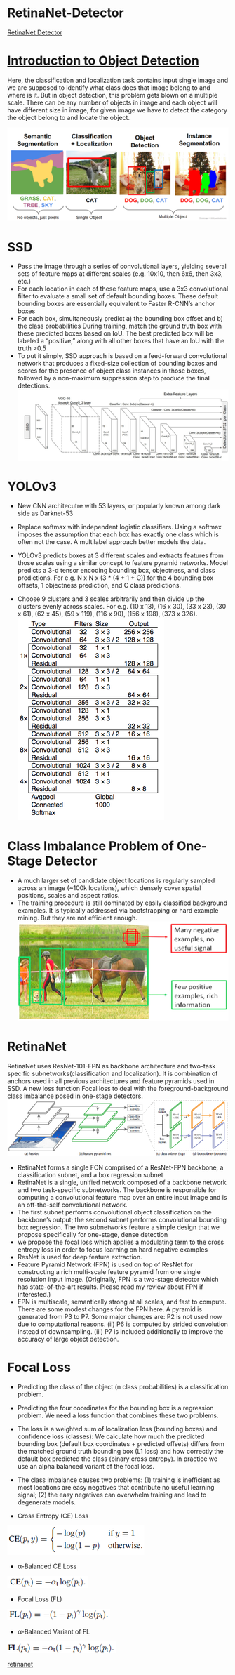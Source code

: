 # RetinaNet-Detector
[RetinaNet Detector](https://towardsdatascience.com/review-retinanet-focal-loss-object-detection-38fba6afabe4)

# [Introduction to Object Detection](https://dudeperf3ct.github.io/object/detection/2019/01/07/Mystery-of-Object-Detection/#classification-loss)
Here, the classification and localization task contains input single image and we are supposed to identify what class does that image belong to and where is it. But in object detection, this problem gets blown on a multiple scale. There can be any number of objects in image and each object will have different size in image, for given image we have to detect the category the object belong to and locate the object.

![GitHub Logo](/images/puppy.png)

# SSD

- Pass the image through a series of convolutional layers, yielding several sets of feature maps at different scales (e.g. 10x10, then 6x6, then 3x3, etc.)
- For each location in each of these feature maps, use a 3x3 convolutional filter to evaluate a small set of default bounding boxes. These default bounding boxes are essentially equivalent to Faster R-CNN’s anchor boxes
- For each box, simultaneously predict a) the bounding box offset and b) the class probabilities
During training, match the ground truth box with these predicted boxes based on IoU. The best predicted box will be labeled a “positive,” along with all other boxes that have an IoU with the truth >0.5
- To put it simply, SSD approach is based on a feed-forward convolutional network that produces a fixed-size collection of bounding boxes and scores for the presence of object class instances in those boxes, followed by a non-maximum suppression step to produce the final detections.
![GitHub Logo](/images/ssd1.jpeg)

# YOLOv3
- New CNN architecutre with 53 layers, or popularly known among dark side as Darknet-53
- Replace softmax with independent logistic classifiers. Using a softmax imposes the assumption that each box has exactly one class which is often not the case. A multilabel approach better models the data.

- YOLOv3 predicts boxes at 3 different scales and extracts features from those scales using a similar concept to feature pyramid networks. Model predicts a 3-d tensor encoding bounding box, objectness, and class predictions. For e.g. N x N x (3 * (4 + 1 + C)) for the 4 bounding box offsets, 1 objectness prediction, and C class predictions.

- Choose 9 clusters and 3 scales arbitrarily and then divide up the clusters evenly across scales. For e.g. (10 x 13), (16 x 30), (33 x 23), (30 x 61), (62 x 45), (59 x 119), (116 x 90), (156 x 198), (373 x 326).
![GitHub Logo](/images/yolo_v3.png)


# Class Imbalance Problem of One-Stage Detector

- A much larger set of candidate object locations is regularly sampled across an image (~100k locations), which densely cover spatial positions, scales and aspect ratios.
- The training procedure is still dominated by easily classified background examples. It is typically addressed via bootstrapping or hard example mining. But they are not efficient enough.
![GitHub Logo](/images/ssd.png)

# RetinaNet
RetinaNet uses ResNet-101-FPN as backbone architecture and two-task specific subnetworks(classification and localization). It is combination of anchors used in all previous architectures and feature pyramids used in SSD.
A new loss function Focal loss to deal with the foreground-background class imbalance posed in one-stage detectors.
![GitHub Logo](/images/retinanet.png)

- RetinaNet forms a single FCN comprised of a ResNet-FPN backbone, a classification subnet, and a box regression subnet
- RetinaNet is a single, unified network composed of a backbone network and two task-specific subnetworks. The backbone is responsible for computing a convolutional feature map over an entire input image and is an off-the-self convolutional network. 
- The first subnet performs convolutional object classification on the backbone’s output; the second subnet performs convolutional bounding box regression. The two subnetworks feature a simple design that we propose specifically for one-stage, dense detection
- we propose the focal loss which applies a modulating term to the cross entropy loss in order to focus learning on hard negative examples
- ResNet is used for deep feature extraction.
- Feature Pyramid Network (FPN) is used on top of ResNet for constructing a rich multi-scale feature pyramid from one single resolution input image. (Originally, FPN is a two-stage detector which has state-of-the-art results. Please read my review about FPN if interested.)
- FPN is multiscale, semantically strong at all scales, and fast to compute.
There are some modest changes for the FPN here. A pyramid is generated from P3 to P7. Some major changes are: P2 is not used now due to computational reasons. (ii) P6 is computed by strided convolution instead of downsampling. (iii) P7 is included additionally to improve the accuracy of large object detection.

# Focal Loss
- Predicting the class of the object (n class probabilities) is a classification problem. 
- Predicting the four coordinates for the bounding box is a regression problem. We need a loss function that combines these two problems.
- The loss is a weighted sum of localization loss (bounding boxes) and confidence loss (classes): We calculate how much the predicted bounding box (default box coordinates + predicted offsets) differs from the matched ground truth bounding box (L1 loss) and how correctly the default box predicted the class (binary cross entropy).
In practice we use an alpha balanced variant of the focal loss.

- The class imbalance causes two problems: (1) training is inefficient as most locations are easy negatives that contribute no useful learning signal; (2) the easy negatives can overwhelm training and lead to degenerate models.

- Cross Entropy (CE) Loss

![GitHub Logo](/images/ce.png)

- α-Balanced CE Loss

 ![GitHub Logo](/images/ace.png)
 
 - Focal Loss (FL)
 
 ![GitHub Logo](/images/fl.png)
 
 - α-Balanced Variant of FL
 
 ![GitHub Logo](/images/afl.png)
 
[retinanet](https://towardsdatascience.com/review-retinanet-focal-loss-object-detection-38fba6afabe4)

